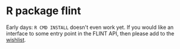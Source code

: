 # R package **flint**

Early days: `R CMD INSTALL` doesn't even work yet.
If you would like an interface to some entry point in the FLINT API,
then please add to the [wishlist](https://github.com/jaganmn/flint/issues/1).
